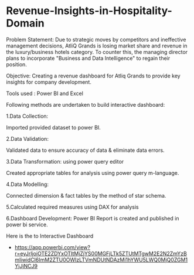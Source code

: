 # Revenue-Insights-in-Hospitality-Domain

Problem Statement: Due to strategic moves by competitors and ineffective management decisions, AtliQ Grands is losing market share and revenue in the luxury/business hotels category. To counter this, the managing director plans to incorporate "Business and Data Intelligence" to regain their position.

Objective: Creating a revenue dashboard for Atliq Grands to provide key insights for company development.

Tools used : Power BI and Excel

Following methods are undertaken to build interactive dashboard:

1.Data Collection:

Imported provided dataset to power BI.

2.Data Validation:

Validated data to ensure accuracy of data & eliminate data errors.

3.Data Transformation: using power query editor

Created appropriate tables for analysis using power query m-language.

4.Data Modelling: 

Connected dimension & fact tables by the method of star schema.

5.Calculated required measures using DAX for analysis

6.Dashboard Development: 
Power BI Report is created and published in power bi service.

Here is the to Interactive Dashboard 
- https://app.powerbi.com/view?r=eyJrIjoiOTE2ZDYxOTItMjZjYS00MGFjLTk5ZTUtMTgwM2E2N2ZmYzBmIiwidCI6ImM2ZTU0OWIzLTVmNDUtNDAzMi1hYWU5LWQ0MjQ0ZGM1YjJjNCJ9






